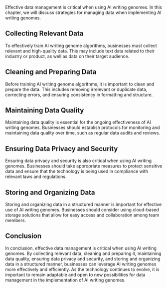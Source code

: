 
Effective data management is critical when using AI writing genomes. In this chapter, we will discuss strategies for managing data when implementing AI writing genomes.

Collecting Relevant Data
------------------------

To effectively train AI writing genome algorithms, businesses must collect relevant and high-quality data. This may include text data related to their industry or product, as well as data on their target audience.

Cleaning and Preparing Data
---------------------------

Before training AI writing genome algorithms, it is important to clean and prepare the data. This includes removing irrelevant or duplicate data, correcting errors, and ensuring consistency in formatting and structure.

Maintaining Data Quality
------------------------

Maintaining data quality is essential for the ongoing effectiveness of AI writing genomes. Businesses should establish protocols for monitoring and maintaining data quality over time, such as regular data audits and reviews.

Ensuring Data Privacy and Security
----------------------------------

Ensuring data privacy and security is also critical when using AI writing genomes. Businesses should take appropriate measures to protect sensitive data and ensure that the technology is being used in compliance with relevant laws and regulations.

Storing and Organizing Data
---------------------------

Storing and organizing data in a structured manner is important for effective use of AI writing genomes. Businesses should consider using cloud-based storage solutions that allow for easy access and collaboration among team members.

Conclusion
----------

In conclusion, effective data management is critical when using AI writing genomes. By collecting relevant data, cleaning and preparing it, maintaining data quality, ensuring data privacy and security, and storing and organizing data in a structured manner, businesses can leverage AI writing genomes more effectively and efficiently. As the technology continues to evolve, it is important to remain adaptable and open to new possibilities for data management in the implementation of AI writing genomes.
